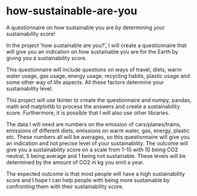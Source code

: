 # how-sustainable-are-you
A questionnaire on how sustainable you are by determining your sustainability score!

In the project 'how sustainable are you?', I will create a questionnaire that will give you an indication on how sustainable you are for the Earth by giving you a sustainability score.

This questionnaire will include questions on ways of travel, diets, warm water usage, gas usage, energy usage, recycling habits, plastic usage and some other way of life aspects. All these factors determine your sustainability level. 

This project will use tkinter to create the questionnaire and numpy, pandas, math and matplotlib to process the answers and create a sustainability score. Furthermore, it is possible that I will also use other libraries. 

The data I will need are numbers on the emission of cars/planes/trains, emissions of different diets, emissions on warm water, gas, energy, plastic etc. These numbers all will be averages, so this questionnaire will give you an indication and not precise level of your sustainability. The outcome will give you a sustainability score on a scale from 1-10 with 10 being CO2 neutral, 5 being average and 1 being not sustainable. These levels will be determined by the amount of CO2 in kg you emit a year. 

The expected outcome is that most people will have a high sustainability score and I hope I can help people with being more sustainable by confronting them with their sustainability score. 

